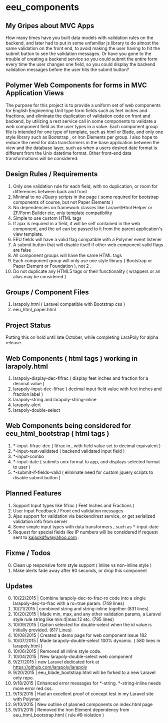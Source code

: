# eeu_components

## My Gripes about MVC Apps

How many times have you built data models with validation rules on the backend, and later had to put in some unfamiliar js 
library to do almost the same validation on the front end, to avoid making the user having to hit the submit button to see the validation messages. Or 
have you gone to the trouble of creating a backend service so you could submit the entire form every time the user changes one
field, so you could display the backend validation messages before the user hits the submit button? 

## Polymer Web Components for forms in MVC Application Views 

The purpose for this project is to provide a uniform set of web components for English Engineering Unit type form fields such as feet
 inches and fractions, and eliminate the duplication of validation code on front and backend, by utilizing a rest 
 service call in some components to validate a web component field as the user types in a value. Each component group file 
 is intended for one type of template, such as html or Blade, and only one style library such as Bootstrap , or Iron Elements per 
 group. I also hope to reduce the need for data transformers in the base application between the view and the database layer, such 
 as when a users desired date format is different from the Unix datetime format. Other front-end data transformations will be 
 considered.
 
## Design Rules / Requirements
 1. Only one validation rule for each field, with no duplication, or room for differences between back and front
 2. Minimal to no JQuery scripts in the page ( some required for bootstrap components of course, but not Paper Elements )
 3. No dependencies on framework classes like Laravel/Html Helper or ZF/Form Builder etc, only template compatibility
 4. Simple to use custom HTML tags
 5. If ajax is required in a field, it will be self contained in the web component, and the url can be passed to it from
  the parent application's view template.
 6. EEU fields will have a valid flag compatible with a Polymer event listener
 7. A submit button that will disable itself if other web component valid flags are false
 8. All component groups will have the same HTML tags
 9. Each component group will only use one style library ( Bootstrap or Paper Element or Foundation ), not 2 .
 10. Do not duplicate any HTML5 tags or their functionality ( wrappers or an alias may be considered )
  
## Groups / Component Files
 1. larapoly.html ( Laravel compatible with Bootstrap css )
 2. eeu_html_paper.html 
 
## Project Status
 Putting this on hold until late October, while completing LaraPoly for alpha release.
 
## Web Components ( html tags ) working in larapoly.html
 1. larapoly-display-dec-fifrac ( display feet inches and fraction for a decimal value )
 2. larapoly-input-dec-fifrac ( decimal input field value with feet inches and fraction label )
 3. larapoly-string and larapoly-string-inline
 4. larapoly-alert
 5. larapoly-double-select
 
## Web Components being considered for eeu_html_bootstrap ( html tags )
 1. *-input-fifrac-dec ( fifrac in , with field value set to decimal equivalent ) 
 2. *-input-rest-validated ( backend validated input field )
 3. *-input-combo 
 4. *-input-date ( submits unix format to app, and displays selected format to user )
 5. *-submit-if-fields-valid ( eliminate need for custom jquery scripts to disable submit button )
 
## Planned Features

 1. Support Input types like fifrac ( Feet Inches and Fractions )
 2. User Input Feedback / Front end validation messages
 3. Ajax support for validation via backend/rest service, or get serialized validation info from server
 4. Some simple input types with data transformers , such as *-input-date
 5. Request for special fields like IP numbers will be considered if request sent to kajackdfw@yahoo.com .
 
## Fixme / Todos
 
 0. Clean up responsive form style support ( inline vs non-inline style )
 0. Make alerts fade away after 90 seconds, or drop this component
 
## Updates

 0. 10/22/2015 | Combine larapoly-dec-to-frac-ro code into a single larapoly-dec-to-frac with a ro=true param. (749 lines)
 0. 10/21/2015 | combined string and string-inline together (831 lines)
 0. 10/20/2015 | Made min, max, and any other validation params, a Laravel style rule string like min:4|max:12 etc. (795 lines)
 0. 10/09/2015 | Option selected for double-select when the id value is initially provided. (617 Lines)
 0. 10/08/2015 | Created a demo page for web component issue 182
 9. 10/07/2015 | Made larapoly-double-select 100% dynamic. ( 580 lines in larapoly.html ) 
 8. 10/06/2015 | Removed all inline style code. 
 7. 10/04/2015 | New larapoly-double-select web component 
 6. 9/27/2015 | new Laravel dedicated fork at https://github.com/larapoly/larapoly 
 5. 9/20/2015 | eeu_blade_bootstrap.html will be forked to a new Laravel only repo. 
 4. 9/18/2015 | Enhanced error messages for *-string. *-string-inline needs more error red css. 
 3. 9/13/2015 | Had an excellent proof of concept test in my Laravel site with Polymer 
 2. 9/10/2015 | New outline of planned components on index.html page 
 1. 9/01/2015 | Removed the Iron Element dependency from eeu_html_bootstrap.html ( rule #9 violation ) 
